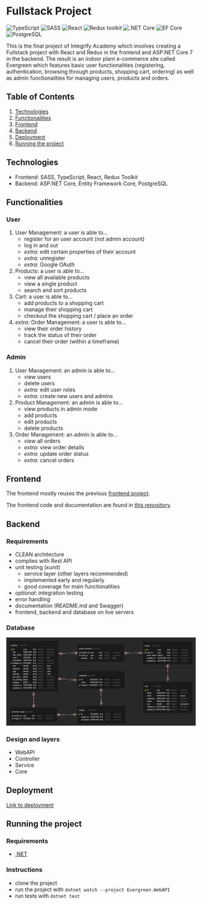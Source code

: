 # Fullstack Project

![TypeScript](https://img.shields.io/badge/TypeScript-v.4-green)
![SASS](https://img.shields.io/badge/SASS-v.4-hotpink)
![React](https://img.shields.io/badge/React-v.18-blue)
![Redux toolkit](https://img.shields.io/badge/Redux-v.1.9-brown)
![.NET Core](https://img.shields.io/badge/.NET%20Core-v.7-purple)
![EF Core](https://img.shields.io/badge/EF%20Core-v.7-cyan)
![PostgreSQL](https://img.shields.io/badge/PostgreSQL-v.14-drakblue)

This is the final project of Integrify Academy which involves creating a Fullstack project with React and Redux in the frontend and ASP.NET Core 7 in the backend. The result is an indoor plant e-commerce site called Evergreen which features basic user functionalities (registering, authentication, browsing through products, shopping cart, ordering) as well as admin functionalities for managing users, products and orders.

## Table of Contents

1. [Technologies](#technologies)
2. [Functionalities](#functionalities)
3. [Frontend](#frontend)
4. [Backend](#backend)
5. [Deployment](#deployment)
6. [Running the project](#running-the-project)

## Technologies

- Frontend: SASS, TypeScript, React, Redux Toolkit
- Backend: ASP.NET Core, Entity Framework Core, PostgreSQL

## Functionalities

### User

1. User Management: a user is able to...
   - register for an user account (not admin account)
   - log in and out
   - _extra_: edit certain properties of their account
   - _extra_: unregister
   - _extra_: Google OAuth
2. Products: a user is able to...
   - view all available products
   - view a single product
   - search and sort products
3. Cart: a user is able to...
   - add products to a shopping cart
   - manage their shopping cart
   - checkout the shopping cart / place an order
4. _extra_: Order Management: a user is able to...
   - view their order history
   - track the status of their order
   - cancel their order (within a timeframe)

### Admin

1. User Management: an admin is able to...
   - view users
   - delete users
   - _extra_: edit user roles
   - _extra_: create new users and admins
2. Product Management: an admin is able to...
   - view products in admin mode
   - add products
   - edit products
   - delete products
3. Order Management: an admin is able to...
   - view all orders
   - _extra_: view order details
   - _extra_: update order status
   - _extra_: cancel orders

## Frontend

The frontend mostly reuses the previous [frontend project](https://github.com/miraemilia/fs16_6-frontend-project/).

The frontend code and documentation are found in [this repository]().

## Backend

### Requirements

- CLEAN architecture
- complies with Rest API
- unit testing (xunit)
   - service layer (other layers recommended)
   - implemented early and regularly
   - good coverage for main functionalities
- _optional_: integration testing
- error handling
- documentation (README.md and Swagger)
- frontend, backend and database on live servers

### Database

![ERD](databaseDesign/erd_diagram.png)

### Design and layers

- WebAPI
- Controller
- Service
- Core

## Deployment

[Link to deployment]()

## Running the project

### Requirements
- [.NET](https://dotnet.microsoft.com/en-us/download)

### Instructions
- clone the project
- run the project with `dotnet watch --project Evergreen.WebAPI`
- run tests with `dotnet test`
